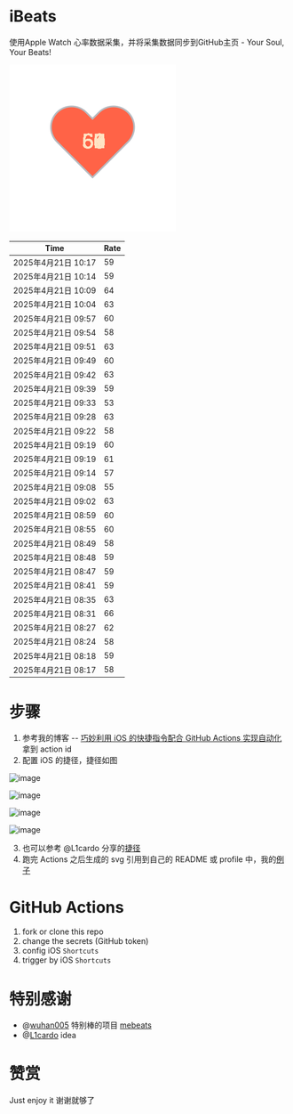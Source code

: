 # iBeats
使用Apple Watch 心率数据采集，并将采集数据同步到GitHub主页 - Your Soul, Your Beats!

![](./files/heart.svg)

<!--START_SECTION:my_heart_rate-->
| Time | Rate | 
 | ---- | ---- | 
| 2025年4月21日 10:17 | 59 |
| 2025年4月21日 10:14 | 59 |
| 2025年4月21日 10:09 | 64 |
| 2025年4月21日 10:04 | 63 |
| 2025年4月21日 09:57 | 60 |
| 2025年4月21日 09:54 | 58 |
| 2025年4月21日 09:51 | 63 |
| 2025年4月21日 09:49 | 60 |
| 2025年4月21日 09:42 | 63 |
| 2025年4月21日 09:39 | 59 |
| 2025年4月21日 09:33 | 53 |
| 2025年4月21日 09:28 | 63 |
| 2025年4月21日 09:22 | 58 |
| 2025年4月21日 09:19 | 60 |
| 2025年4月21日 09:19 | 61 |
| 2025年4月21日 09:14 | 57 |
| 2025年4月21日 09:08 | 55 |
| 2025年4月21日 09:02 | 63 |
| 2025年4月21日 08:59 | 60 |
| 2025年4月21日 08:55 | 60 |
| 2025年4月21日 08:49 | 58 |
| 2025年4月21日 08:48 | 59 |
| 2025年4月21日 08:47 | 59 |
| 2025年4月21日 08:41 | 59 |
| 2025年4月21日 08:35 | 63 |
| 2025年4月21日 08:31 | 66 |
| 2025年4月21日 08:27 | 62 |
| 2025年4月21日 08:24 | 58 |
| 2025年4月21日 08:18 | 59 |
| 2025年4月21日 08:17 | 58 |

<!--END_SECTION:my_heart_rate-->

# 步骤
1. 参考我的博客 -- [巧妙利用 iOS 的快捷指令配合 GitHub Actions 实现自动化](https://github.com/yihong0618/gitblog/issues/198) 拿到 action id
2. 配置 iOS 的捷径，捷径如图

![image](https://user-images.githubusercontent.com/15976103/122154218-0db0b480-ce97-11eb-93bb-5aec07c558dc.png)

![image](https://user-images.githubusercontent.com/15976103/122154236-186b4980-ce97-11eb-8e4b-70551a0391ae.png)

![image](https://user-images.githubusercontent.com/15976103/122154268-2d47dd00-ce97-11eb-902e-3acf292265a9.png)

![image](https://user-images.githubusercontent.com/15976103/122174055-fa144680-ceb4-11eb-9be2-3eb83cd516f7.png)

3. 也可以参考 @L1cardo 分享的[捷径](https://www.icloud.com/shortcuts/6ab6047b459c41ad822ad6b94b1c03d4)
4. 跑完 Actions 之后生成的 svg 引用到自己的 README 或 profile 中，我的[例子](https://github.com/yihong0618) 

# GitHub Actions

1. fork or clone this repo
2. change the secrets (GitHub token)
3. config iOS `Shortcuts` 
4. trigger by iOS `Shortcuts`

# 特别感谢
- @[wuhan005](https://github.com/wuhan005) 特别棒的项目 [mebeats](https://github.com/wuhan005/mebeats)
- @[L1cardo](https://github.com/L1cardo) idea

# 赞赏
Just enjoy it
谢谢就够了
